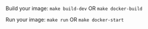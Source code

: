 Build your image:
`make build-dev`
OR 
`make docker-build`

Run your image:
`make run`
OR 
`make docker-start` 
